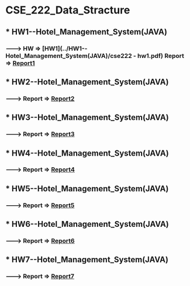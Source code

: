 # CSE_222_Data_Stracture
## * HW1--Hotel_Management_System(JAVA) 
### ---> HW => [HW1](../HW1--Hotel_Management_System(JAVA)/cse222 - hw1.pdf)  Report => [Report1](../HW1--Hotel_Management_System(JAVA)/report.pdf)
## * HW2--Hotel_Management_System(JAVA) 
### ---> Report => [Report2](../blob/master/LICENSE)
## * HW3--Hotel_Management_System(JAVA) 
### ---> Report => [Report3](../blob/master/LICENSE)
## * HW4--Hotel_Management_System(JAVA) 
### ---> Report => [Report4](../blob/master/LICENSE)
## * HW5--Hotel_Management_System(JAVA) 
### ---> Report => [Report5](../blob/master/LICENSE)
## * HW6--Hotel_Management_System(JAVA) 
### ---> Report => [Report6](../blob/master/LICENSE)
## * HW7--Hotel_Management_System(JAVA) 
### ---> Report => [Report7](../blob/master/LICENSE)
